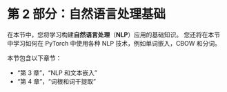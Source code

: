 # 第 2 部分：自然语言处理基础

在本节中，您将学习构建**自然语言处理**（**NLP**）应用的基础知识。 您还将在本节中学习如何在 PyTorch 中使用各种 NLP 技术，例如单词嵌入，CBOW 和分词。

本节包含以下章节：

*   “第 3 章”，“NLP 和文本嵌入”
*   “第 4 章”，“词根和词干提取”